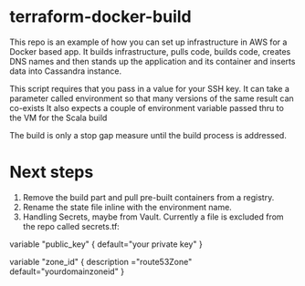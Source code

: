# terraform-docker-build
This repo is an example of how you can set up infrastructure in AWS for a Docker based app. It builds infrastructure, pulls code, builds code, creates DNS names and then stands up the application and its container and inserts data into Cassandra instance.

This script requires that you pass in a value for your SSH key. It can take a parameter called environment so that many versions of the same result can co-exists
It also expects a couple of environment variable passed thru to the VM for the Scala build

The build is only a stop gap measure until the build process is addressed.

Next steps
====
1. Remove the build part and pull pre-built containers from a registry.
2. Rename the state file inline with the environment name.
3. Handling Secrets, maybe from Vault. Currently a file is excluded from the repo called secrets.tf:

variable "public_key"
{
   default="your private key"
}

variable "zone_id" {
  description  ="route53Zone"
  default="yourdomainzoneid"
}
